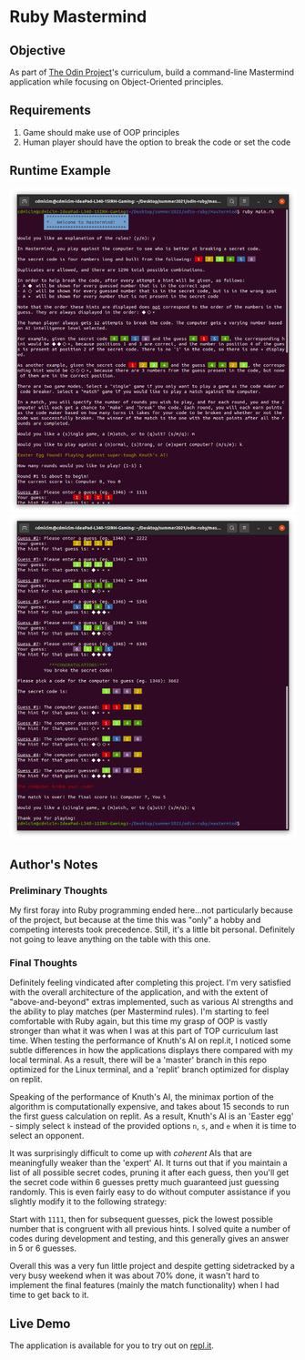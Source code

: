 # Ruby Mastermind

## Objective

As part of [The Odin Project](https://www.theodinproject.com/paths/full-stack-ruby-on-rails/courses/ruby-programming/lessons/mastermind)'s
curriculum, build a command-line Mastermind application while focusing on Object-Oriented principles.

## Requirements

1. Game should make use of OOP principles
2. Human player should have the option to break the code or set the code

## Runtime Example

![Demo1](./screenshot1.png)
![Demo2](./screenshot2.png)

## Author's Notes

### Preliminary Thoughts

My first foray into Ruby programming ended here...not particularly because of the project, but because at the time
this was "only" a hobby and competing interests took precedence. Still, it's a little bit personal. Definitely not
going to leave anything on the table with this one.

### Final Thoughts

Definitely feeling vindicated after completing this project. I'm very satisfied with the overall architecture of the
application, and with the extent of "above-and-beyond" extras implemented, such as various AI strengths and the
ability to play matches (per Mastermind rules). I'm starting to feel comfortable with Ruby again, but this time my
grasp of OOP is vastly stronger than what it was when I was at this part of TOP curriculum last time. When testing the
performance of Knuth's AI on repl.it, I noticed some subtle differences in how the applications displays there
compared with my local terminal. As a result, there will be a 'master' branch in this repo optimized for the Linux
terminal, and a 'replit' branch optimized for display on replit.

Speaking of the performance of Knuth's AI, the minimax portion of the algorithm is computationally expensive, and
takes about 15 seconds to run the first guess calculation on replit. As a result, Knuth's AI is an 'Easter egg' -
simply select `k` instead of the provided options `n`, `s`, and `e` when it is time to select an opponent.

It was surprisingly difficult to come up with _coherent_ AIs that are meaningfully weaker than the 'expert' AI. It
turns out that if you maintain a list of all possible secret codes, pruning it after each guess, then you'll get the
secret code within 6 guesses pretty much guaranteed just guessing randomly. This is even fairly easy to do without
computer assistance if you slightly modify it to the following strategy:

Start with `1111`, then for subsequent guesses, pick the lowest possible number that is congruent with all previous
hints. I solved quite a number of codes during development and testing, and this generally gives an answer in 5 or 6
guesses.

Overall this was a very fun little project and despite getting sidetracked by a very busy weekend when it was about
70% done, it wasn't hard to implement the final features (mainly the match functionality) when I had time to get back
to it.

## Live Demo

The application is available for you to try out on [repl.it](https://replit.com/@CodyMalcolm/odin-mastermind).
